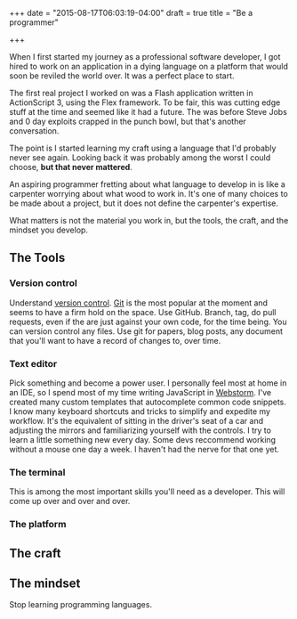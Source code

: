+++
date = "2015-08-17T06:03:19-04:00"
draft = true
title = "Be a programmer"

+++

When I first started my journey as a professional software developer, I got hired to work on an application in a dying language on a platform that would soon be reviled the world over.  It was a perfect place to start.

The first real project I worked on was a Flash application written in ActionScript 3, using the Flex framework. To be fair, this was cutting edge stuff at the time and seemed like it had a future. The was before Steve Jobs and 0 day exploits crapped in the punch bowl, but that's another conversation.  

The point is I started learning my craft using a language that I'd probably never see again.  Looking back it was probably among the worst I could choose, __but that never mattered__.

An aspiring programmer fretting about what language to develop in is like a carpenter worrying about what wood to work in.  It's one of many choices to be made about a project, but it does not define the carpenter's expertise.  

What matters is not the material you work in, but the tools, the craft, and the mindset you develop.

## The Tools

### Version control
Understand [version control]().  [Git]() is the most popular at the moment and seems to have a firm hold on the space.  Use GitHub.  Branch, tag, do pull requests, even if the are just against your own code, for the time being.  You can version control any files. Use git for papers, blog posts, any document that you'll want to have a record of changes to, over time.

### Text editor
Pick something and become a power user.  I personally feel most at home in an IDE, so I spend most of my time writing JavaScript in [Webstorm]().  I've created many custom templates that autocomplete common code snippets.  I know many keyboard shortcuts and tricks to simplify and expedite my workflow.  It's the equivalent of sitting in the driver's seat of a car and adjusting the mirrors and familiarizing yourself with the controls. I try to learn a little something new every day.  Some devs reccommend working without a mouse one day a week.  I haven't had the nerve for that one yet. 

### The terminal
This is among the most important skills you'll need as a developer. This will come up over and over and over. 

### The platform

## The craft

## The mindset

Stop learning programming languages.  